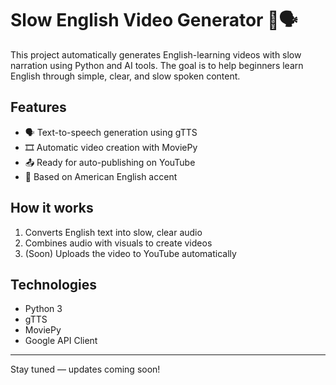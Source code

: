 # Slow English Video Generator 🎥🗣️

This project automatically generates English-learning videos with slow narration using Python and AI tools. The goal is to help beginners learn English through simple, clear, and slow spoken content.

## Features
- 🗣️ Text-to-speech generation using gTTS
- 🎞️ Automatic video creation with MoviePy
- 📤 Ready for auto-publishing on YouTube
- 🧠 Based on American English accent

## How it works
1. Converts English text into slow, clear audio
2. Combines audio with visuals to create videos
3. (Soon) Uploads the video to YouTube automatically

## Technologies
- Python 3
- gTTS
- MoviePy
- Google API Client

---

Stay tuned — updates coming soon!
